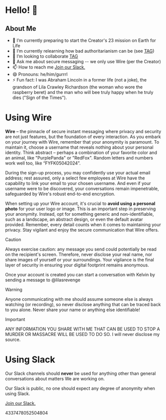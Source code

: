 # Hello! 👋
## About Me
- 🔭 I’m currently preparing to start the Creator's 23 mission on Earth for Life
- 🌱 I’m currently relearning how bad authoritarianism can be (see [TAG](https://github.com/TAGIsNoGame/TAG))
- 👯 I’m looking to collaborate [TAG](https://github.com/TAGIsNoGame/TAG)
- 💬 Ask me about secure messaging -- we only use Wire (per the Creator)
- 📫 How to reach me [Join our Slack.](https://join.slack.com/t/thecherubimonslack/shared_invite/zt-2h5wrphds-0icLMWVSCdt9vskOk3dLRw)
- 😄 Pronouns: he/him/gurrrl
- ⚡ Fun fact: I was Abraham Lincoln in a former life (not a joke), the grandson of Lila Crawley Richardson (the woman who wore the raspberry beret) and the man who will bee truly happy when he truly dies ("Sign of the Times").

# Using Wire

**Wire** – the pinnacle of secure instant messaging where privacy and security are not just features, but the foundation of every interaction. As you embark on your journey with Wire, remember that your anonymity is paramount. To maintain it, choose a username that reveals nothing about your personal identity. Think abstract – perhaps a combination of your favorite color and an animal, like "PurplePanda" or "RedFox". Random letters and numbers work well too, like “FYFK05042024”.

During the sign-up process, you may confidently use your actual email address; rest assured, only a select few employees at Wire have the capability to link your email to your chosen username. And even if your username were to be discovered, your conversations remain impenetrable, safeguarded by Wire's robust end-to-end encryption.

When setting up your Wire account, it's crucial to **avoid using a personal photo** for your user logo or image. This is an important step in preserving your anonymity. Instead, opt for something generic and non-identifiable, such as a landscape, an abstract design, or even the default avatar provided. Remember, every detail counts when it comes to maintaining your privacy. Stay vigilant and enjoy the secure communication that Wire offers.

> [!CAUTION]
> Always exercise caution: any message you send could potentially be read on the recipient's screen. Therefore, never disclose your real name, nor share images of yourself or your surroundings. Your vigilance is the final layer of security in ensuring your digital footprint remains anonymous. 

Once your account is created you can start a conversation with Kelvin by sending a message to @lilasrevenge 

> [!WARNING]
> Anyone communicating with me should assume someone else is always watching (or recording), so never disclose anything that can be traced back to you alone. Never share your name or anything else identifiable!

> [!IMPORTANT]
> ANY INFORMATION YOU SHARE WITH ME THAT CAN BE USED TO STOP A MURDER OR MASSACRE WILL BE USED TO DO SO. I will never disclose my source.

# Using Slack

Our Slack channels should **never** be used for anything other than general conversations about matters We are working on.

Our Slack is public, no one should expect any degree of anonymity when using Slack.

[Join our Slack.](https://join.slack.com/t/thecherubimonslack/shared_invite/zt-2h5wrphds-0icLMWVSCdt9vskOk3dLRw)

4337478052504804
